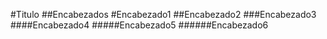 #Titulo
##Encabezados
#Encabezado1
##Encabezado2
###Encabezado3
####Encabezado4
#####Encabezado5
######Encabezado6